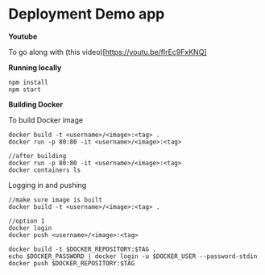 # Deployment Demo app

**Youtube** 

To go along with (this video)[https://youtu.be/flrEc9FxKNQ]

**Running locally**

```
npm install
npm start
```

**Building Docker**

To build Docker image

```
docker build -t <username>/<image>:<tag> .
docker run -p 80:80 -it <username>/<image>:<tag>

//after building
docker run -p 80:80 -it <username>/<image>:<tag>
docker containers ls

```

Logging in and pushing
```
//make sure image is built
docker build -t <username>/<image>:<tag> .

//option 1
docker login
docker push <username>/<image>:<tag>

docker build -t $DOCKER_REPOSITORY:$TAG .
echo $DOCKER_PASSWORD | docker login -u $DOCKER_USER --password-stdin
docker push $DOCKER_REPOSITORY:$TAG
```